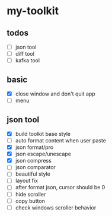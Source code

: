 # my-toolkit

## todos

- [ ] json tool
- [ ] diff tool
- [ ] kafka tool

## basic

- [x] close window and don't quit app
- [ ] menu

## json tool

- [x] build toolkit base style 
- [ ] auto format content when user paste
- [x] json format/pro
- [x] json escape/unescape
- [x] json compress
- [ ] json comparator
- [ ] beautiful style
- [ ] layout fix
- [ ] after format json, cursor should be 0
- [ ] hide scroller
- [ ] copy button
- [ ] check windows scroller behavior